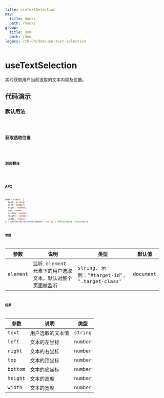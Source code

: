 ```yaml
---
title: useTextSelection
nav:
  title: Hooks
  path: /hooks
group:
  title: Dom
  path: /dom
legacy: /zh-CN/dom/use-text-selection
---
```


# useTextSelection

实时获取用户当前选取的文本内容及位置。

## 代码演示

### 默认用法

<code src="./demo/demo1.tsx" />

### 获取选取位置

<code src="./demo/demo2.tsx" />

### 划词翻译

<code src="./demo/demo3.tsx" />


## API

``` typescript
const state: {
  text: string;
  left: number;
  right: number;
  top: number;
  bottom: number;
  height: number;
  width: number;
} = useTextSelection(element: string | HTMLElement | Document)
```

### 参数

| 参数 | 说明 | 类型 | 默认值 |
|-----|-----|-----|-----|
| element | 监听 element 元素下的用户选取文本，默认对整个页面做监听 | string, 示例："#target-id", ".target-class" | document |

### 结果

| 参数 | 说明 | 类型 |
|-----|-----|-----|
| text | 用户选取的文本值 | string |
| left | 文本的左坐标 | number |
| right | 文本的右坐标 | number |
| top | 文本的顶坐标 | number |
| bottom | 文本的底坐标 | number |
| height | 文本的高度 | number |
| width | 文本的宽度 | number |
